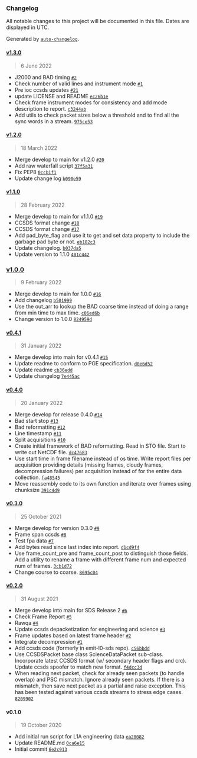 ### Changelog

All notable changes to this project will be documented in this file. Dates are displayed in UTC.

Generated by [`auto-changelog`](https://github.com/CookPete/auto-changelog).

#### [v1.3.0](https://github.com/emit-sds/emit-sds-l1a/compare/v1.2.0...v1.3.0)

> 6 June 2022

- J2000 and BAD timing [`#2`](https://github.com/emit-sds/emit-sds-l1a/pull/2)
- Check number of valid lines and instrument mode [`#1`](https://github.com/emit-sds/emit-sds-l1a/pull/1)
- Pre ioc ccsds updates [`#21`](https://github.com/emit-sds/emit-sds-l1a/pull/21)
- update LICENSE and README [`ec26b1e`](https://github.com/emit-sds/emit-sds-l1a/commit/ec26b1ecb48d0601bab1803671cca1deb8a1896f)
- Check frame instrument modes for consistency and add mode description to report. [`c3244ab`](https://github.com/emit-sds/emit-sds-l1a/commit/c3244ab2132e8786ef162cfd65a7c8581a26e3a9)
- Add utils to check packet sizes below a threshold and to find all the sync words in a stream. [`975ce53`](https://github.com/emit-sds/emit-sds-l1a/commit/975ce53bc98e4cd7ae8c732e421616c3196d3472)

#### [v1.2.0](https://github.com/emit-sds/emit-sds-l1a/compare/v1.1.0...v1.2.0)

> 18 March 2022

- Merge develop to main for v1.2.0 [`#20`](https://github.com/emit-sds/emit-sds-l1a/pull/20)
- Add raw waterfall script [`37f5a31`](https://github.com/emit-sds/emit-sds-l1a/commit/37f5a314e622432c0413d84caa0c0fd9183f6cc9)
- Fix PEP8 [`0ccb1f1`](https://github.com/emit-sds/emit-sds-l1a/commit/0ccb1f1cd9170e560227d7f59302f5640dd1d305)
- Update change log [`b090e59`](https://github.com/emit-sds/emit-sds-l1a/commit/b090e597495bf3d1e5a360a8eaca2d4253ffb7b2)

#### [v1.1.0](https://github.com/emit-sds/emit-sds-l1a/compare/v1.0.0...v1.1.0)

> 28 February 2022

- Merge develop to main for v1.1.0 [`#19`](https://github.com/emit-sds/emit-sds-l1a/pull/19)
- CCSDS format change [`#18`](https://github.com/emit-sds/emit-sds-l1a/pull/18)
- CCSDS format change [`#17`](https://github.com/emit-sds/emit-sds-l1a/pull/17)
- Add pad_byte_flag and use it to get and set data property to include the garbage pad byte or not. [`eb182c3`](https://github.com/emit-sds/emit-sds-l1a/commit/eb182c36b5f34c70586799cee9d6e9327f67ddcb)
- Update changelog. [`b037da5`](https://github.com/emit-sds/emit-sds-l1a/commit/b037da57e32452c67848adf196b5181e9ee6d236)
- Update version to 1.1.0 [`401c442`](https://github.com/emit-sds/emit-sds-l1a/commit/401c4420350206989053e70fc876d693ae458d42)

### [v1.0.0](https://github.com/emit-sds/emit-sds-l1a/compare/v0.4.1...v1.0.0)

> 9 February 2022

- Merge develop to main for 1.0.0 [`#16`](https://github.com/emit-sds/emit-sds-l1a/pull/16)
- Add changelog [`b501999`](https://github.com/emit-sds/emit-sds-l1a/commit/b5019998362a6b8cba141073c29e8221544cc8c0)
- Use the out_arr to lookup the BAD coarse time instead of doing a range from min time to max time. [`c06ed6b`](https://github.com/emit-sds/emit-sds-l1a/commit/c06ed6bbeac405fc788053e2281d4f6f4f788a14)
- Change version to 1.0.0 [`824959d`](https://github.com/emit-sds/emit-sds-l1a/commit/824959d6dfd11bcb9f1c139701f32e800d39bb06)

#### [v0.4.1](https://github.com/emit-sds/emit-sds-l1a/compare/v0.4.0...v0.4.1)

> 31 January 2022

- Merge develop into main for v0.4.1 [`#15`](https://github.com/emit-sds/emit-sds-l1a/pull/15)
- Update readme to conform to PGE specification. [`d0e6d52`](https://github.com/emit-sds/emit-sds-l1a/commit/d0e6d5232626f91213223631974c1248bf65dd5b)
- Update readme [`cb36edd`](https://github.com/emit-sds/emit-sds-l1a/commit/cb36edd188d7e399352cb6fb73d0f23694ebebeb)
- Update changelog [`7e445ac`](https://github.com/emit-sds/emit-sds-l1a/commit/7e445ac4c5d27d52af2e6190fee7e61761dd6863)

#### [v0.4.0](https://github.com/emit-sds/emit-sds-l1a/compare/v0.3.0...v0.4.0)

> 20 January 2022

- Merge develop for release 0.4.0 [`#14`](https://github.com/emit-sds/emit-sds-l1a/pull/14)
- Bad start stop [`#13`](https://github.com/emit-sds/emit-sds-l1a/pull/13)
- Bad reformatting [`#12`](https://github.com/emit-sds/emit-sds-l1a/pull/12)
- Line timestamp  [`#11`](https://github.com/emit-sds/emit-sds-l1a/pull/11)
- Split acquisitions [`#10`](https://github.com/emit-sds/emit-sds-l1a/pull/10)
- Create initial framework of BAD reformatting. Read in STO file. Start to write out NetCDF file. [`dc47683`](https://github.com/emit-sds/emit-sds-l1a/commit/dc47683868950c6290e98aa55dd30086f4d0ea91)
- Use start time in frame filename instead of os time. Write report files per acquisition providing details (missing frames, cloudy frames, decompression failures) per acquisition instead of for the entire data collection. [`fa48545`](https://github.com/emit-sds/emit-sds-l1a/commit/fa48545c17f0cad8a2ce083cbb0da4e89524c1a0)
- Move reassembly code to its own function and iterate over frames using chunksize [`391c4d9`](https://github.com/emit-sds/emit-sds-l1a/commit/391c4d9d02279eb9fb92785933b4e5c6303acfc4)

#### [v0.3.0](https://github.com/emit-sds/emit-sds-l1a/compare/v0.2.0...v0.3.0)

> 25 October 2021

- Merge develop for version 0.3.0 [`#9`](https://github.com/emit-sds/emit-sds-l1a/pull/9)
- Frame span ccsds [`#8`](https://github.com/emit-sds/emit-sds-l1a/pull/8)
- Test fpa data [`#7`](https://github.com/emit-sds/emit-sds-l1a/pull/7)
- Add bytes read since last index into report. [`d1cd9f4`](https://github.com/emit-sds/emit-sds-l1a/commit/d1cd9f42b76e95d3b09b29ed8cd22254bc07269b)
- Use frame_count_pre and frame_count_post to distinguish those fields. Add a utility to rename a frame with different frame num and expected num of frames. [`3cb1d72`](https://github.com/emit-sds/emit-sds-l1a/commit/3cb1d727fffd25bea8b496f058ebdbf5d7393cac)
- Change course to coarse. [`8695c04`](https://github.com/emit-sds/emit-sds-l1a/commit/8695c04f22962bb53c296a46317c9dd6e60e8709)

#### [v0.2.0](https://github.com/emit-sds/emit-sds-l1a/compare/v0.1.0...v0.2.0)

> 31 August 2021

- Merge develop into main for SDS Release 2 [`#6`](https://github.com/emit-sds/emit-sds-l1a/pull/6)
- Check Frame Report [`#5`](https://github.com/emit-sds/emit-sds-l1a/pull/5)
- Rawqa [`#4`](https://github.com/emit-sds/emit-sds-l1a/pull/4)
- Update ccsds depacketization for engineering and science [`#3`](https://github.com/emit-sds/emit-sds-l1a/pull/3)
- Frame updates based on latest frame header [`#2`](https://github.com/emit-sds/emit-sds-l1a/pull/2)
- Integrate decompression [`#1`](https://github.com/emit-sds/emit-sds-l1a/pull/1)
- Add ccsds code (formerly in emit-l0-sds repo). [`c56bbdd`](https://github.com/emit-sds/emit-sds-l1a/commit/c56bbdd064aa3309a0b9efb6b9c837bf65af5403)
- Use CCSDSPacket base class ScienceDataPacket sub-class. Incorporate latest CCSDS format (w/ secondary header flags and crc). Update ccsds spoofer to match new format. [`f4dcc3d`](https://github.com/emit-sds/emit-sds-l1a/commit/f4dcc3d378ec86939d0aab845113ad0e956bafb2)
- When reading next packet, check for already seen packets (to handle overlap) and PSC mismatch. Ignore already seen packets. If there is a mismatch, then save next packet as a partial and raise exception. This has been tested against various ccsds streams to stress edge cases. [`8209902`](https://github.com/emit-sds/emit-sds-l1a/commit/820990223befd4d098aefc3af58ebaac0fa1ef3f)

#### v0.1.0

> 19 October 2020

- Add initial run script for L1A engineering data [`ea20082`](https://github.com/emit-sds/emit-sds-l1a/commit/ea20082a93a4d7f2086232c009225ca79a8081e2)
- Update README.md [`0ca6e15`](https://github.com/emit-sds/emit-sds-l1a/commit/0ca6e15a94bf8f4f7e9f823bb3829fe0b12f066d)
- Initial commit [`6e2c913`](https://github.com/emit-sds/emit-sds-l1a/commit/6e2c913b2dd184a3986fb10702cf3e706776b782)
